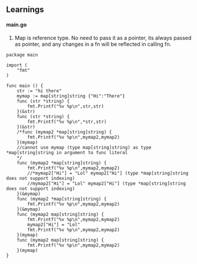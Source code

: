 ## Learnings

#### main.go

1) Map is reference type. No need to pass it as a pointer, its always passed as pointer, and any changes in a fn will be reflected in calling fn.

```golang
package main

import (
	"fmt"
)

func main () {
	str := "hi there"
	mymap := map[string]string {"Hi":"There"}
	func (str *string) {
		fmt.Printf("%v %p\n",str,str)
	}(&str)
	func (str *string) {
		fmt.Printf("%v %p\n",*str,str)
	}(&str)
	/*func (mymap2 *map[string]string) {
		fmt.Printf("%v %p\n",mymap2,mymap2)
	}(mymap) 
	//cannot use mymap (type map[string]string) as type *map[string]string in argument to func literal
	*/ 
	func (mymap2 *map[string]string) {
		fmt.Printf("%v %p\n",mymap2,mymap2)
		//*mymap2["Hi"] = "Lol" mymap2["Hi"] (type *map[string]string does not support indexing)
		//mymap2["Hi"] = "Lol" mymap2["Hi"] (type *map[string]string does not support indexing)
	}(&mymap)
	func (mymap2 *map[string]string) {
		fmt.Printf("%v %p\n",mymap2,mymap2)
	}(&mymap)
	func (mymap2 map[string]string) {
		fmt.Printf("%v %p\n",mymap2,mymap2)
		mymap2["Hi"] = "Lol"
		fmt.Printf("%v %p\n",mymap2,mymap2)
	}(mymap)
	func (mymap2 map[string]string) {
		fmt.Printf("%v %p\n",mymap2,mymap2)
	}(mymap)
}
```